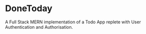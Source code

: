 # DoneToday
A Full Stack MERN implementation of a Todo App replete with User Authentication and Authorisation.
